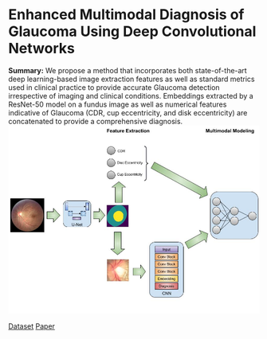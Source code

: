 # Enhanced Multimodal Diagnosis of Glaucoma Using Deep Convolutional Networks
**Summary:** We propose a method that incorporates both state-of-the-art deep learning-based image extraction features as well as standard metrics used in clinical practice to provide accurate Glaucoma detection irrespective of imaging and clinical conditions. Embeddings extracted by a ResNet-50 model on a fundus image as well as numerical features indicative of Glaucoma (CDR, cup eccentricity, and disk eccentricity) are concatenated to provide a comprehensive diagnosis.
![cover](architecture.jpg)

<a href="https://drive.google.com/drive/folders/1Nu3oFAGeGaQROS9Xt8DxDkwu1ffvd2bB?usp=sharing/" target="_blank">Dataset</a>
<a href = "https://doi.org/10.1109/DSAA54385.2022.10032439" target="_blank">Paper</a>
